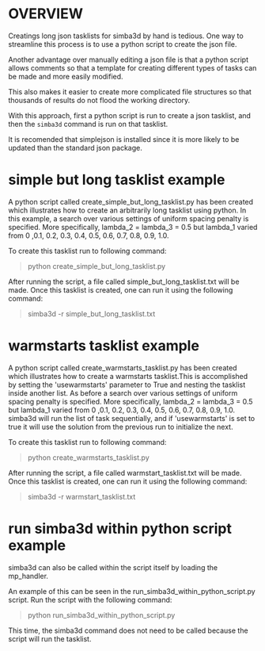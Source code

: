 # OVERVIEW

Creatings long json tasklists for simba3d by hand is tedious. One way
to streamline this process is to use a python script to create the
json file.

Another advantage over manually editing a json file is that a python script 
allows comments so that a template for creating different types of tasks can
be made and more easily modified. 

This also makes it easier to create more complicated file structures so that
thousands of results do not flood the working directory.

With this approach, first a python script is run to create a json tasklist, and
then the `simba3d` command is run on that tasklist.

It is recomended that simplejson is installed since it is more likely to be
updated than the standard json package.

# simple but long tasklist example

A python script called create_simple_but_long_tasklist.py has been created
which illustrates how to create an arbitrarily long tasklist using python. In
this example, a search over various settings of uniform spacing penalty is
specified. More specifically, lambda_2 = lambda_3 = 0.5 but lambda_1 varied
from 0 ,0.1, 0.2, 0.3, 0.4, 0.5, 0.6, 0.7, 0.8, 0.9, 1.0.

To create this tasklist run to following command:
> python create_simple_but_long_tasklist.py

After running the script, a file called simple_but_long_tasklist.txt will be
made. Once this tasklist is created, one can run it using the following command:
> simba3d -r simple_but_long_tasklist.txt

# warmstarts tasklist example

A python script called create_warmstarts_tasklist.py has been created
which illustrates how to create a warmstarts tasklist.This is accomplished
by setting the 'usewarmstarts' parameter to True and nesting the tasklist inside
another list. As before a search over various settings of uniform spacing 
penalty is specified. More specifically, lambda_2 = lambda_3 = 0.5 but lambda_1 
varied from 0 ,0.1, 0.2, 0.3, 0.4, 0.5, 0.6, 0.7, 0.8, 0.9, 1.0. simba3d will 
run the list of task sequentially, and if 'usewarmstarts' is set to true it 
will use the solution from the previous run to initialize the next.

To create this tasklist run to following command:
> python create_warmstarts_tasklist.py

After running the script, a file called warmstart_tasklist.txt will be
made. Once this tasklist is created, one can run it using the following command:
> simba3d -r warmstart_tasklist.txt

# run simba3d within python script example

simba3d can also be called within the script itself by loading the mp_handler.

An example of this can be seen in the run_simba3d_within_python_script.py 
script. Run the script with the following command:
> python run_simba3d_within_python_script.py

This time, the simba3d command does not need to be called because the script
will run the tasklist.
